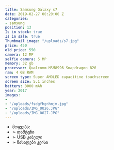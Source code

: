 ```yaml
---
title: Samsung Galaxy s7
date: 2019-02-27 00:20:00 Z
categories:
- samsung
position: 13
Is in stock: true
Is in sale: true
Thumbnail image: "/uploads/s7.jpg"
price: 450
old price: 550
camera: 12 MP
selfie camera: 5 MP
memory: 32 gb
processor: Qualcomm MSM8996 Snapdragon 820
ram: 4 GB RAM
screen type: Super AMOLED capacitive touchscreen
screen size: 5.1 inches
battery: 3000 mAh
year: 2017
images:
- 
- "/uploads/fsdgfhgnhmjm.jpg"
- "/uploads/IMG_0026.JPG"
- "/uploads/IMG_0027.JPG"
---
```


* მოყვება: 
* ➣ დამტენი
* ➣ USB კაბელი
* ➣ ჩასადები კეისი
